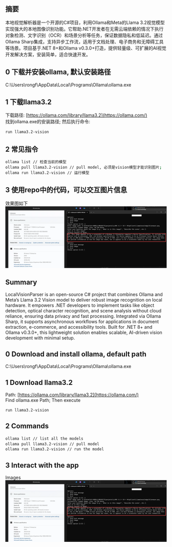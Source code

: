 ## 摘要
本地视觉解析器是一个开源的C#项目，利用Ollama和Meta的Llama 3.2视觉模型实现强大的本地图像识别功能。它帮助.NET开发者在无需云端依赖的情况下执行对象检测、文字识别（OCR）和场景分析等任务，保证数据隐私和低延迟。通过Ollama Sharp集成，支持异步工作流，适用于文档处理、电子商务和无障碍工具等场景。项目基于.NET 8+和Ollama v0.3.0+打造，提供轻量级、可扩展的AI视觉开发解决方案，安装简单，适合快速开发。

## 0 下载并安装ollama, 默认安装路径
C:\Users\rongf\AppData\Local\Programs\Ollama\ollama.exe

## 1 下载llama3.2 
下载路径: [https://ollama.com/library/llama3.2](https://ollama.com/)  
找到ollama.exe的安装路径;  然后执行命令: 
```bash
run llama3.2-vision
```

## ​2 常见指令
```bash
ollama list // 检查当前的模型
ollama pull llama3.2-vision // pull model, 必须是vision模型才能识别图片;
ollama run llama3.2-vision // 运行模型
```

## 3 使用repo中的代码，可以交互图片信息
效果图如下
<img alt="result1.png" src="https://github.com/memoryfraction/AI-SAMPLE-PROJECTS/blob/main/projects/LLAMA%203.2%20+%20C%23%20+%20HttpClient/result1.png?raw=true" data-hpc="true" class="Box-sc-g0xbh4-0 fzFXnm"> 


## Summary
LocalVisionParser is an open-source C# project that combines Ollama and Meta’s Llama 3.2 Vision model to deliver robust image recognition on local hardware. It empowers .NET developers to implement tasks like object detection, optical character recognition, and scene analysis without cloud reliance, ensuring data privacy and fast processing. Integrated via Ollama Sharp, it supports asynchronous workflows for applications in document extraction, e-commerce, and accessibility tools. Built for .NET 8+ and Ollama v0.3.0+, this lightweight solution enables scalable, AI-driven vision development with minimal setup.

## 0 Download and install ollama, default path
C:\Users\rongf\AppData\Local\Programs\Ollama\ollama.exe

## 1 Download llama3.2 
Path: [https://ollama.com/library/llama3.2](https://ollama.com/)  
Find ollama.exe Path;  Then execute  
```bash
run llama3.2-vision
```

## ​2 Commands
```bash
ollama list // list all the models
ollama pull llama3.2-vision // pull model
ollama run llama3.2-vision // run the model
```

## 3 Interact with the app
Images
<img alt="result1.png" src="https://github.com/memoryfraction/AI-SAMPLE-PROJECTS/blob/main/projects/LLAMA%203.2%20+%20C%23%20+%20HttpClient/result1.png?raw=true" data-hpc="true" class="Box-sc-g0xbh4-0 fzFXnm"> 
